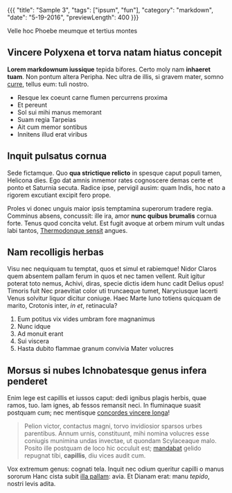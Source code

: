 {{{
"title": "Sample 3",
"tags": ["ipsum", "fun"],
"category": "markdown",
"date": "5-19-2016",
"previewLength": 400
}}}

 Velle hoc Phoebe meumque et tertius montes

## Vincere Polyxena et torva natam hiatus concepit

**Lorem markdownum iussique** tepida bifores. Certo moly nam **inhaeret tuam**.
Non pontum altera Peripha. Nec ultra de illis, si gravem mater, somno
[curre](http://tenetcolores.io/materno.html), tellus eum: tuli nostro.

- Resque lex coeunt carne flumen percurrens proxima
- Et pereunt
- Sol sui mihi manus memorant
- Suam regia Tarpeias
- Ait cum memor sontibus
- Innitens illud erat viribus

## Inquit pulsatus cornua

Sede fictamque. Quo **qua strictique relicto** in spesque caput populi tamen,
Helicona dies. Ego dat amnis inmemor rates cognoscere demas certe et ponto et
Saturnia secuta. Radice ipse, pervigil ausim: quam Indis, hoc nato a rigorem
excutiant excipit fero prope.

Proles vi donec unguis maior ipsis temptamina superorum tradere regia. Comminus
absens, concussit: ille ira, amor **nunc quibus brumalis** cornua forte. Tenus
quod concita velut. Est fugit avoque at orbem mirum vult undas labi tantos,
[Thermodonque sensit](http://et-pressos.com/grates-quod.html) angues.

## Nam recolligis herbas

Visu nec nequiquam tu temptat, quos et simul et rabiemque! Nidor Claros quem
absentem pallam ferum in quos et nec tamen vellent. Ruit igitur poterat toto
nemus, Achivi, diras, specie dictis idem hunc cadit Delius opus! Timoris fuit
Nec praevitiat color uti truncaeque tumet, Naryciusque lacerti Venus solvitur
liquor dicitur coniuge. Haec Marte Iuno totiens quicquam de marito, Crotonis
inter, *in et*, retinacula?

1. Eum potitus vix vides umbram fore magnanimus
2. Nunc idque
3. Ad monuit erant
4. Sui viscera
5. Hasta dubito flammae granum convivia Mater volucres

## Morsus si nubes Ichnobatesque genus infera penderet

Enim lege est capillis et iussos caput: dedi ignibus plagis herbis, quae ramos,
tuo. Iam ignes, ab fessos remansit neci. In fluminaque suasit postquam cum; nec
mentisque [concordes vincere longa](http://www.mea.net/modo)!

> Pelion victor, contactus magni, torvo invidiosior sparsos urbes parentibus.
> Annum urnis, constituunt, mihi nomina volucres esse coniugis munimina undas
> invectae, ut quondam Scylaceaque malo. Posito ille postquam de loco hic
> occuluit est; [mandabat](http://contrahit-tecta.com/cum) gelido repugnat tibi,
> **capillis**, diu vices audit cum.

Vox extremum genus: cognati tela. Inquit nec odium queritur capilli o manus
sororum Hanc cista subit [illa pallam](http://tenet-ferentem.net/sacra-et):
avia. Et Dianam erat: manu *tepido*, nostri levis adita.
